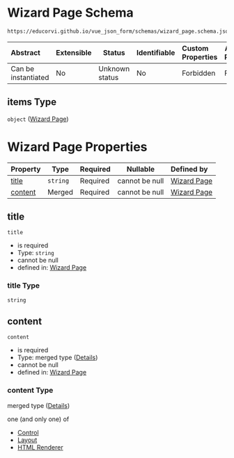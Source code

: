 # Wizard Page Schema

```txt
https://educorvi.github.io/vue_json_form/schemas/wizard_page.schema.json#/properties/pages/items
```




| Abstract            | Extensible | Status         | Identifiable | Custom Properties | Additional Properties | Access Restrictions | Defined In                                                                   |
| :------------------ | ---------- | -------------- | ------------ | :---------------- | --------------------- | ------------------- | ---------------------------------------------------------------------------- |
| Can be instantiated | No         | Unknown status | No           | Forbidden         | Forbidden             | none                | [wizard.schema.json\*](../schemas/wizard.schema.json "open original schema") |

## items Type

`object` ([Wizard Page](wizard-properties-pages-wizard-page.md))

# Wizard Page Properties

| Property            | Type     | Required | Nullable       | Defined by                                                                                                                                           |
| :------------------ | -------- | -------- | -------------- | :--------------------------------------------------------------------------------------------------------------------------------------------------- |
| [title](#title)     | `string` | Required | cannot be null | [Wizard Page](wizard_page-properties-title.md "https&#x3A;//educorvi.github.io/vue_json_form/schemas/wizard_page.schema.json#/properties/title")     |
| [content](#content) | Merged   | Required | cannot be null | [Wizard Page](wizard_page-properties-content.md "https&#x3A;//educorvi.github.io/vue_json_form/schemas/wizard_page.schema.json#/properties/content") |

## title




`title`

-   is required
-   Type: `string`
-   cannot be null
-   defined in: [Wizard Page](wizard_page-properties-title.md "https&#x3A;//educorvi.github.io/vue_json_form/schemas/wizard_page.schema.json#/properties/title")

### title Type

`string`

## content




`content`

-   is required
-   Type: merged type ([Details](wizard_page-properties-content.md))
-   cannot be null
-   defined in: [Wizard Page](wizard_page-properties-content.md "https&#x3A;//educorvi.github.io/vue_json_form/schemas/wizard_page.schema.json#/properties/content")

### content Type

merged type ([Details](wizard_page-properties-content.md))

one (and only one) of

-   [Control](layout-properties-elements-layoutelement-oneof-control.md "check type definition")
-   [Layout](layout-properties-elements-layoutelement-oneof-layout.md "check type definition")
-   [HTML Renderer](layout-properties-elements-layoutelement-oneof-html-renderer.md "check type definition")
